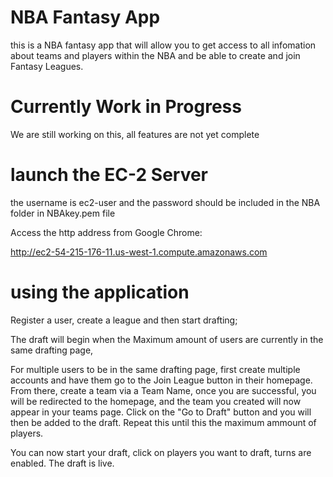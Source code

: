 # NBA Fantasy App
this is a NBA fantasy app that will allow you to get access to all infomation about teams and players within the NBA and be able to create and join Fantasy Leagues.
# Currently Work in Progress
We are still working on this, all features are not yet complete

# launch the EC-2 Server
the username is ec2-user and the password should be included in the NBA folder in NBAkey.pem file

Access the http address from Google Chrome:

http://ec2-54-215-176-11.us-west-1.compute.amazonaws.com

# using the application

Register a user, create a league and then start drafting;

The draft will begin when the Maximum amount of users are currently in the same drafting page, 

For multiple users to be in the same drafting page, first create multiple accounts and have them go to the Join League button in their homepage. From there, create a team via a Team Name, once you are successful, you will be redirected to the homepage, and the team you created will now appear in your teams page. Click on the "Go to Draft" button and you will then be added to the draft. Repeat this until this the maximum ammount of players.

You can now start your draft, click on players you want to draft, turns are enabled.
The draft is live.
